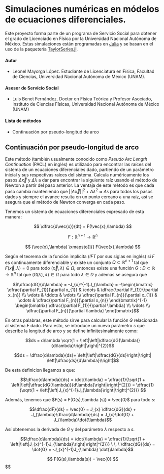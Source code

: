 # Simulaciones numéricas en módelos de ecuaciones diferenciales.

Este proyecto forma parte de un programa de Servicio Social para obtener el grado de Licenciado en Física por la Universidad Nacional Autónoma de México. Estas simulaciones están programadas en [Julia](https://julialang.org/) y se basan en el uso de la paquetería [TaylorSeries.jl](https://github.com/JuliaDiff/TaylorSeries.jl).

#### Autor

- Leonel Mayorga López. Estudiante de Licenciatura en Física, Facultad de Ciencias, Universidad Nacional Autónoma de México (UNAM).

#### Asesor de Servicio Social

- Luis Benet Fernández. Doctor en Física Teórica y Profesor Asociado, Instituto de Ciencias Físicas, Universidad Nacional Autónoma de México (UNAM)

#### Lista de métodos

- Continuación por pseudo-longitud de arco

## Continuación por pseudo-longitud de arco

Este método (también usualmente conocido como *Pseudo Arc Length Continuation* (PACL) en inglés) es utilizado para encontrar las raíces del sistema de un ecuaciones diferenciales dado, partiendo de un parámetro inicial y sus respectivas raíces del sistema. Calcula numéricamente los pasos $\Delta \vec{x}$ y $\Delta \lambda$ a dar para encontrar la siguiente raíz usando el método de Newton a partir del paso anterior. La ventaja de este método es que cada paso cambia manteniendo que $||\Delta \vec{x}||^{2} + \Delta \lambda ^{2} \approx \Delta s$ para todos los pasos dados y siempre el avance resulta en un punto cercano a una raíz, así se asegura que el método de Newton converga en cada paso.

Tenemos un sistema de ecuaciones diferenciales expresado de esta manera:

$$ \dfrac{d\vec{x}}{dt} = F(\vec{x},\lambda) $$

$$F:\mathbb{R}^{n+1} \rightarrow \mathbb{R}^{n}$$

$$ (\vec{x},\lambda) \xmapsto[]{}   F(\vec{x},\lambda) $$

Según el teorema de la función implícita (*IFT* por sus siglas en inglés) si $F$ es continuamente diferenciable y existe un conjunto $\Omega \subset \mathbb{R}^{n+1}$ tal que $F(\vec{x},\lambda) = 0$ para todo $(\vec{x},\lambda) \in \Omega$, entonces existe una función $G:D\subset\mathbb{R} \rightarrow \mathbb{R}^{n}$ tal que $(G(\lambda),\lambda)\in\Omega$ para todo $\lambda \in D$ y además se asegura que

$$\dfrac{dG}{d\lambda} = -J_{x}^{-1}J_{\lambda} = -\begin{bmatrix} \dfrac{\partial F_{1}}{\partial x_{1}} & \cdots & \dfrac{\partial F_{1}}{\partial x_{n}} \\\ \vdots & \ddots & \vdots \\\ \dfrac{\partial F_{n}}{\partial x_{1}} & \cdots & \dfrac{\partial F_{n}}{\partial x_{n}} \end{bmatrix}^{-1} \begin{bmatrix} \dfrac{\partial F_{1}}{\partial \lambda} \\\ \vdots \\\ \dfrac{\partial F_{n}}{\partial \lambda} \end{bmatrix}$$

En otras palabras, este método sirve para calcular la función $G$ relacionada al sistema $F$ dado. Para esto, se introduce un nuevo parámetro $s$ que describe la longitud de arco y se define infinitesimalmente como:

$$ds = d\lambda \sqrt{1 + \left|\left|\dfrac{dG(\lambda)}{d\lambda}\right|\right|^{2}}$$

$$ds = \dfrac{d\lambda}{ds}+ \left|\left|\dfrac{dG}{ds}\right|\right| \left|\dfrac{ds}{d\lambda}\\right|$$

De esta definicion llegamos a que:

$$\dfrac{d\lambda}{ds} = \dot{\lambda} = \dfrac{1}{\sqrt{1 + \left|\left|\dfrac{dG(\lambda)}{d\lambda}\right|\right|^{2}}} = \dfrac{1}{\sqrt{1 + \left|\left|J_{x}^{-1}J_{\lambda}\right|\right|^{2}}} $$

Además, tenemos que $F(s) = F(G(s),\lambda (s)) = \vec{0}$ para todo $s$:

$$\dfrac{dF}{ds} = \vec{0} = J_{x} \dfrac{dG}{ds} + J_{\lambda}\dfrac{d\lambda}{ds} = J_{x}\dot{G} + J_{\lambda}\dot{\lambda}$$

Así obtenemos la derivada de $G$ y del parámetro $\lambda$ respecto a $s$.

$$\dfrac{d\lambda}{ds} = \dot{\lambda} = \dfrac{1}{\sqrt{1 + \left|\left|J_{x}^{-1}J_{\lambda}\right|\right|^{2}}} \ \, \ \dfrac{dG}{ds} = \dot{G} = -J_{x}^{-1}J_{\lambda} \dot{\lambda}$$

$$ F(G(s),\lambda(s)) = \vec{0} $$
$$ 
